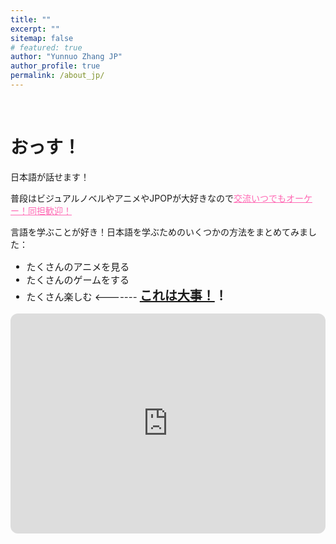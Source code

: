 ```yaml
---
title: ""
excerpt: ""
sitemap: false
# featured: true
author: "Yunnuo Zhang JP"
author_profile: true
permalink: /about_jp/
---
```

&nbsp;
&nbsp;
# おっす！

日本語が話せます！

普段はビジュアルノベルやアニメやJPOPが大好きなので<a href="#" onclick="checkPassword()" style="text-decoration: underline; color: #ff69b4;">交流いつでもオーケー！同担歓迎！</a>

<script>
function checkPassword() {
    const password = prompt("(´｡•᎑•`)っ");
    if (password === "(´｡•᎑•`)っ") {
        alert("https://bangumi.tv/user/731114");
    } else {
        alert("( ;´ - `;)");
    }
}
</script>

言語を学ぶことが好き！日本語を学ぶためのいくつかの方法をまとめてみました：

<ul style="font-size: 15px;">
  <li>たくさんのアニメを見る</li>
  <li>たくさんのゲームをする</li>
  <li>たくさん楽しむ <------- <strong style="font-size: 20px"><u>これは大事！</u>！</strong></li>
</ul>


<!-- Spotify player embed -->
<iframe style="border-radius:12px" src="https://open.spotify.com/embed/track/1mWN1USPKg632qQXG9sfDL?utm_source=generator" width="100%" height="352" frameBorder="0" allowfullscreen="" allow="autoplay; clipboard-write; encrypted-media; fullscreen; picture-in-picture" loading="lazy"></iframe>

